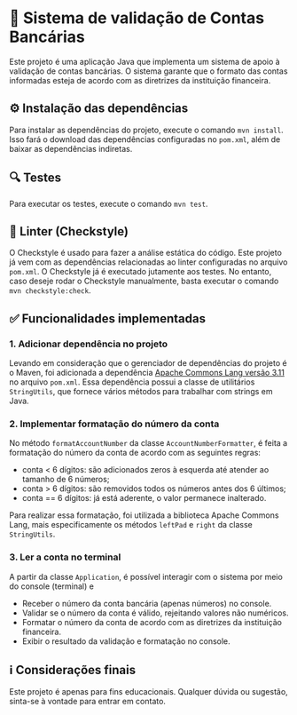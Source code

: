 # 🏦 Sistema de validação de Contas Bancárias
Este projeto é uma aplicação Java que implementa um sistema de apoio à validação de contas bancárias. O sistema garante que o formato das contas informadas esteja de acordo com as diretrizes da instituição financeira.

## ⚙️ Instalação das dependências
Para instalar as dependências do projeto, execute o comando `mvn install`. Isso fará o download das dependências configuradas no `pom.xml`, além de baixar as dependências indiretas.

## 🔍 Testes
Para executar os testes, execute o comando `mvn test`.

## 🧹 Linter (Checkstyle)
O Checkstyle é usado para fazer a análise estática do código. Este projeto já vem com as dependências relacionadas ao linter configuradas no arquivo `pom.xml`. O Checkstyle já é executado jutamente aos testes. No entanto, caso deseje rodar o Checkstyle manualmente, basta executar o comando `mvn checkstyle:check`.

## ✅ Funcionalidades implementadas
### 1. Adicionar dependência no projeto
Levando em consideração que o gerenciador de dependências do projeto é o Maven, foi adicionada a dependência [Apache Commons Lang versão 3.11](https://mvnrepository.com/artifact/org.apache.commons/commons-lang3) no arquivo `pom.xml`. Essa dependência possui a classe de utilitários `StringUtils`, que fornece vários métodos para trabalhar com strings em Java.

### 2. Implementar formatação do número da conta
No método `formatAccountNumber` da classe `AccountNumberFormatter`, é feita a formatação do número da conta de acordo com as seguintes regras:
- conta < 6 dígitos: são adicionados zeros à esquerda até atender ao tamanho de 6 números;
- conta > 6 dígitos: são removidos todos os números antes dos 6 últimos;
- conta == 6 dígitos: já está aderente, o valor permanece inalterado.

Para realizar essa formatação, foi utilizada a biblioteca Apache Commons Lang, mais especificamente os métodos `leftPad` e `right` da classe `StringUtils`.

### 3. Ler a conta no terminal
A partir da classe `Application`, é possível interagir com o sistema por meio do console (terminal) e
- Receber o número da conta bancária (apenas números) no console.
- Validar se o número da conta é válido, rejeitando valores não numéricos.
- Formatar o número da conta de acordo com as diretrizes da instituição financeira.
- Exibir o resultado da validação e formatação no console.

## ℹ️ Considerações finais
Este projeto é apenas para fins educacionais. Qualquer dúvida ou sugestão, sinta-se à vontade para entrar em contato.
